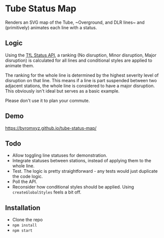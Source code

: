 # Tube Status Map
Renders an SVG map of the Tube, ~Overground, and DLR lines~ and (primitively) animates each line with a status.

## Logic
Using the [TfL Status API](https://api.tfl.gov.uk/line/mode/tube/status), a ranking (No disruption, Minor disruption,
Major disruption) is calculated for all lines and conditional styles are applied to animate them.

The ranking for the whole line is determined by the highest severity level of disruption on that line. This means if a
line is part suspended between two adjacent stations, the whole line is considered to have a major disruption. This
obviously isn't ideal but serves as a basic example.

Please don't use it to plan your commute.

## Demo
https://byromxyz.github.io/tube-status-map/

## Todo
- Allow toggling line statuses for demonstration.
- Integrate statuses between stations, instead of applying them to the whole line.
- Test. The logic is pretty straightforward - any tests would just duplicate the code logic.
- Poll the API.
- Reconsider how conditional styles should be applied. Using `createGlobalStyles` feels a bit off.

## Installation
- Clone the repo
- `npm install`
- `npm start`
